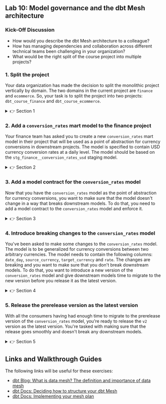 ## Lab 10: Model governance and the dbt Mesh architecture

### Kick-Off Discussion
* How would you describe the dbt Mesh architecture to a colleague?
* How has managing dependencies and collaboration across different technical teams been challenging in your organization?
* What would be the right split of the course project into multiple projects?

### 1. Split the project

Your data organization has made the decision to split the monolithic project vertically by domain. The two domains in the current project are `finance` and `ecommerce`. So, your task is to split the project into two projects: `dbt_course_finance` and `dbt_course_ecommerce`. 

<details>
  <summary>👉 Section 1</summary>

  (1) Create a new `dbt_course_finance` subfolder in the project root directory and copy the `dbt_project.yml` to the new folder and update contents to reflect the new project

  (2) Move `finance` models into the new folder

  (3) Run `dbt run` in the `dbt_course_finance` subfolder to make sure everything works. If not, fix it!

  (4) Repeat steps 1-2 for the `dbt_course_ecommerce` project so that it includes `ecomm` and `stripe` models

  (5) Import the `dbt_course_finance` project into `dbt_course_ecommerce` project by adding it as a package and then running `dbt deps`:

  ```yml
  packages:
    - local: ../finance
    ...
  ```

  (6) Upgrade refs to cross-project refs in the ecommerce project

  (7) Run `dbt run` in the `dbt_course_ecommerce` project. What happens?
</details>


### 2. Add a `conversion_rates` mart model to the finance project

Your finance team has asked you to create a new `conversion_rates` mart model in their project that will be used as a point of abstraction for currency conversions in downstream projects. The model is specified to contain USD currency conversion rates at a daily level. The model should be based on the `stg_finance__conversion_rates_usd` staging model.

<details>
  <summary>👉 Section 2</summary>

  (1) Add `models/marts/conversion_rates.sql` to the finance project

  ```sql
  with rates_usd as (
      select
          *
      from {{ ref('stg_finance__conversion_rates_usd') }}
  ),

  fields as (
      select
          ... -- TODO: Explicitly select the fields you need
      from rates_usd
  ),

  final as (
      select
          *
      from fields
  )

  select
      *
  from final
  ```

  (2) Update all downstream `stg_finance__conversion_rates_usd` refs to `conversion_rates`

  (3) Ensure the model runs `dbt run -s conversion_rates`
</details>

### 3. Add a model contract for the `conversion_rates` model

Now that you have the `conversion_rates` model as the point of abstraction for currency conversions, you want to make sure that the model doesn't change in a way that breaks downstream models. To do that, you need to add a model contract to the `conversion_rates` model and enforce it.


<details>
  <summary>👉 Section 3</summary>

  (1) Add a `models/marts/conversion_rates.yml` schema YML file to the finance project

  (2) Enforce the model contract in the YML

  ```yml
  version: 2

  models:
    - name: conversion_rates
      description: USD currency conversion rates at a daily level
      config:
        contract:
          enforced: true
  ```

  (3) Run the model using `dbt run -s conversion_rates`. What happens?

  (4) Add column data types to the `conversion_rates` model YML:

  ```yml
  version: 2

  models:
    - name: conversion_rates
      description: USD currency conversion rates at a daily level
      config:
        contract:
          enforced: true
      columns:
        - name: conversion_rate_id
          data_type: ...  # TODO: Add data_type

        - name: date_day
          data_type: ...  # TODO: Add data_type

        - name: currency
          data_type: ...  # TODO: Add data_type

        - name: rate_usd
          data_type: ...  # TODO: Add data_type
  ```

  (5) Run the model again and ensure it finishes OK. Look at the DDL in the debug logs. Can you see the contract at play?
</details>


### 4. Introduce breaking changes to the `conversion_rates` model

You've been asked to make some changes to the `conversion_rates` model. The model is to be generalized for currency conversions between two arbitrary currencies. The model needs to contain the following columns: `date_day`, `source_currency`, `target_currency` and `rate`. The changes are breaking and you want to make sure that you don't break downstream models. To do that, you want to introduce a new version of the `conversion_rates` model and give downstream models time to migrate to the new version before you release it as the latest version.

<details>
  <summary>👉 Section 4</summary>

  (1) Rename the `conversion_rates` model to `conversion_rates_v1` in the finance project

  (2) Add `v1` version to the `conversion_rates` schema YML and set the latest version to `1`

  ```yml

  version: 2

  models:
    - name: conversion_rates
      latest_version: 1
      description: USD currency conversion rates at a daily level
      config:
        contract:
          enforced: true
      columns:
        ...
      versions:
        - v: 1
  ```

  (3) Create the new generalized version of the `conversion_rates` model in `models/marts/conversion_rates_v2.sql`:

  ```sql
  with rates_usd as (
      select
          *
      from {{ ref('stg_finance__conversion_rates_usd') }}
  ),

  fill_usd as (
      select
          date_day,
          currency,
          rate_usd
      from rates_usd

      union all

      select distinct
          date_day,
          'USD' as currency,
          1 as rate_usd
      from rates_usd
  ),

  fields as (
      select
          date_day,
          currency as source_currency,
          'USD' as target_currency,
          rate_usd as rate
      from fill_usd
  ),

  final as (
      select
          {{ dbt_utils.generate_surrogate_key(["date_day", "source_currency", "target_currency"]) }} as conversion_rate_id,
          *
      from fields
  )

  select
      *
  from final
  ```

  (4) Run the model using `dbt run -s conversion_rates`. What happens?

  (5) Switch to the ecommerce project and ensure that all the models are still running OK

</details>

### 5. Release the prerelease version as the latest version

With all the consumers having had enough time to migrate to the prerelease version of the `conversion_rates` model, you're ready to release the `v2` version as the latest version. You're tasked with making sure that the release goes smoothly and doesn't break any downstream models.

<details>
  <summary>👉 Section 5</summary>

  (1) Set `latest_version: 2` in the `conversion_rates` schema YML in the finance project

  (2) In the ecommerce project, run `dbt run -s conversion_rates+` to run the model and everything downstream from it. What happens?

  (3) Update any models that are broken by the new version of the `conversion_rates` model

  (4) Run `dbt run -s conversion_rates+` again to make sure everything works

</details>

## Links and Walkthrough Guides

The following links will be useful for these exercises:

* [dbt Blog: What is data mesh? The definition and importance of data mesh](https://www.getdbt.com/blog/what-is-data-mesh-the-definition-and-importance-of-data-mesh)
* [dbt Docs: Deciding how to structure your dbt Mesh](https://docs.getdbt.com/guides/best-practices/how-we-mesh/mesh-2-structures)
* [dbt Docs: Implementing your mesh plan](https://docs.getdbt.com/guides/best-practices/how-we-mesh/mesh-3-implementation)
